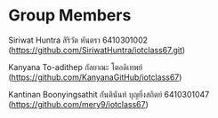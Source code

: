 # Group Members
Siriwat Huntra สิริวัต หันตรา 6410301002 (https://github.com/SiriwatHuntra/iotclass67.git)

Kanyana To-adithep กัลยาณะ โตอดิเทพย์ (https://github.com/KanyanaGitHub/iotclass67)

Kantinan Boonyingsathit กันตินันท์ บุญยิ่งสถิตย์ 6410301047 (https://github.com/mery9/iotclass67)
